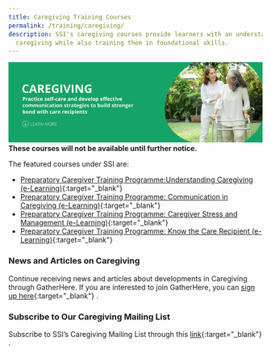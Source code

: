 ```yaml
---
title: Caregiving Training Courses
permalink: /training/caregiving/
description: SSI's caregiving courses provide learners with an understanding of
  caregiving while also training them in foundational skills.
---
```

![Social Service Institute (SSI) Singapore - Caregiver Training Courses](/images/caregiving-banner.png)
**These courses will not be available until further notice.**

The featured courses under SSI are:   

-   [Preparatory Caregiver Training Programme:Understanding Caregiving   (e-Learning)](https://iltms.ssi.gov.sg/registration/#/Course?coursecode=SELC417){:target="_blank"}
-   [Preparatory Caregiver Training Programme: Communication in Caregiving (e-Learning)](https://iltms.ssi.gov.sg/registration/#/Course?coursecode=SELC419){:target="_blank"}
-   [Preparatory Caregiver Training Programme: Caregiver Stress and Management (e-Learning)](https://iltms.ssi.gov.sg/registration/#/Course?coursecode=SELC420){:target="_blank"}
-   [Preparatory Caregiver Training Programme: Know the Care Recipient (e-Learning)](https://iltms.ssi.gov.sg/registration/#/Course?coursecode=SELC418){:target="_blank"}

### News and Articles on Caregiving   

Continue receiving news and articles about developments in Caregiving through GatherHere. If you are interested to join GatherHere, you can [sign up here](https://go.gov.sg/gh-signup){:target="_blank"} .

### Subscribe to Our Caregiving Mailing List   

Subscribe to SSI’s Caregiving Mailing List through this [link](https://form.gov.sg/#!/62062a0f8cb95c001235e55d){:target="_blank"} .